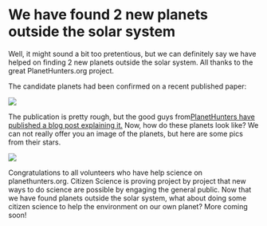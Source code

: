 <!--
slug: we-have-found-2-new-planets-outside-the-solar
date: Thu Sep 22 2011 17:14:00 GMT+0100 (BST)
tags: citizen science, vizzuality, planethunters
title: We have found 2 new planets outside the solar system
id: 10521103562
link: http://blog.vizzuality.com/post/10521103562/we-have-found-2-new-planets-outside-the-solar
raw: {"blog_name":"vizzuality","id":10521103562,"post_url":"http://blog.vizzuality.com/post/10521103562/we-have-found-2-new-planets-outside-the-solar","slug":"we-have-found-2-new-planets-outside-the-solar","type":"text","date":"2011-09-22 16:14:00 GMT","timestamp":1316708040,"state":"published","format":"html","reblog_key":"pjIxionD","tags":["citizen science","vizzuality","planethunters"],"short_url":"http://tmblr.co/ZQVgQy9p6qpA","highlighted":[],"note_count":2,"title":"We have found 2 new planets outside the solar system","body":"<p>Well, it might sound a bit too pretentious, but we can definitely say we have helped on finding 2 new planets outside the solar system. All thanks to the great PlanetHunters.org project.</p>\n<p>The candidate planets had been confirmed on a recent published paper:</p>\n<p><img src=\"http://blogs.zooniverse.org/planethunters/files/2011/09/title-1024x712.png\" width=\"512\" height=\"356\"/></p>\n<p>The publication is pretty rough, but the good guys from<a href=\"http://blogs.zooniverse.org/planethunters/2011/09/22/first_two_planet_candidates/\"> PlanetHunters have published a blog post explaining it.</a> Now, how do these planets look like? We can not really offer you an image of the planets, but here are some pics from their stars.</p>\n<p><img src=\"http://blogs.zooniverse.org/planethunters/files/2011/09/keck_ao.png\" width=\"390\" height=\"536\"/></p>\n<p>Congratulations to all volunteers who have help science on planethunters.org. Citizen Science is proving project by project that new ways to do science are possible by engaging the general public. Now that we have found planets outside the solar system, what about doing some citizen science to help the environment on our own planet? More coming soon!</p>","reblog":{"tree_html":"","comment":"<p>Well, it might sound a bit too pretentious, but we can&nbsp;definitely&nbsp;say we have helped on finding 2 new planets outside the solar system. All thanks to the great PlanetHunters.org project.</p>\n<p>The candidate planets had been confirmed on a recent published paper:</p>\n<p><img src=\"http://blogs.zooniverse.org/planethunters/files/2011/09/title-1024x712.png\" width=\"512\" height=\"356\"></p>\n<p>The publication is pretty rough, but the good guys from<a href=\"http://blogs.zooniverse.org/planethunters/2011/09/22/first_two_planet_candidates/\"> PlanetHunters have published a blog post explaining it.</a> Now, how do these planets look like? We can not really offer you an image of the planets, but here are some pics from their stars.</p>\n<p><img src=\"http://blogs.zooniverse.org/planethunters/files/2011/09/keck_ao.png\" width=\"390\" height=\"536\"></p>\n<p>Congratulations to all volunteers who have help science on planethunters.org. Citizen Science is proving project by project that new ways to do science are possible by engaging the general public. Now that we have found planets outside the solar system, what about doing some citizen science to help the environment on our own planet? More coming soon!</p>"},"trail":[{"blog":{"name":"vizzuality","theme":{"avatar_shape":"square","background_color":"#FAFAFA","body_font":"Helvetica Neue","header_bounds":"","header_image":"http://assets.tumblr.com/images/default_header/optica_pattern_09.png?_v=abe6f565397f54e880c2b76e6fc2022e","header_image_focused":"http://assets.tumblr.com/images/default_header/optica_pattern_09_focused_v3.png?_v=abe6f565397f54e880c2b76e6fc2022e","header_image_scaled":"http://assets.tumblr.com/images/default_header/optica_pattern_09_focused_v3.png?_v=abe6f565397f54e880c2b76e6fc2022e","header_stretch":true,"link_color":"#529ECC","show_avatar":true,"show_description":true,"show_header_image":true,"show_title":true,"title_color":"#444444","title_font":"Gibson","title_font_weight":"bold"}},"post":{"id":"10521103562"},"content":"<p>Well, it might sound a bit too pretentious, but we can definitely say we have helped on finding 2 new planets outside the solar system. All thanks to the great PlanetHunters.org project.</p>\n<p>The candidate planets had been confirmed on a recent published paper:</p>\n<p><img src=\"http://blogs.zooniverse.org/planethunters/files/2011/09/title-1024x712.png\" width=\"512\" height=\"356\"></p>\n<p>The publication is pretty rough, but the good guys from<a href=\"http://blogs.zooniverse.org/planethunters/2011/09/22/first_two_planet_candidates/\"> PlanetHunters have published a blog post explaining it.</a> Now, how do these planets look like? We can not really offer you an image of the planets, but here are some pics from their stars.</p>\n<p><img src=\"http://blogs.zooniverse.org/planethunters/files/2011/09/keck_ao.png\" width=\"390\" height=\"536\"></p>\n<p>Congratulations to all volunteers who have help science on planethunters.org. Citizen Science is proving project by project that new ways to do science are possible by engaging the general public. Now that we have found planets outside the solar system, what about doing some citizen science to help the environment on our own planet? More coming soon!</p>","content_raw":"<p>Well, it might sound a bit too pretentious, but we can&nbsp;definitely&nbsp;say we have helped on finding 2 new planets outside the solar system. All thanks to the great PlanetHunters.org project.</p>\r\n<p>The candidate planets had been confirmed on a recent published paper:</p>\r\n<p><img src=\"http://blogs.zooniverse.org/planethunters/files/2011/09/title-1024x712.png\" width=\"512\" height=\"356\"></p>\r\n<p>The publication is pretty rough, but the good guys from<a href=\"http://blogs.zooniverse.org/planethunters/2011/09/22/first_two_planet_candidates/\"> PlanetHunters have published a blog post explaining it.</a> Now, how do these planets look like? We can not really offer you an image of the planets, but here are some pics from their stars.</p>\r\n<p><img src=\"http://blogs.zooniverse.org/planethunters/files/2011/09/keck_ao.png\" width=\"390\" height=\"536\"></p>\r\n<p>Congratulations to all volunteers who have help science on planethunters.org. Citizen Science is proving project by project that new ways to do science are possible by engaging the general public. Now that we have found planets outside the solar system, what about doing some citizen science to help the environment on our own planet? More coming soon!</p>","is_current_item":true,"is_root_item":true}]}
publish: 2011-09-022
-->


We have found 2 new planets outside the solar system
====================================================

Well, it might sound a bit too pretentious, but we can definitely say we
have helped on finding 2 new planets outside the solar system. All
thanks to the great PlanetHunters.org project.

The candidate planets had been confirmed on a recent published paper:

![](http://blogs.zooniverse.org/planethunters/files/2011/09/title-1024x712.png)

The publication is pretty rough, but the good guys from[PlanetHunters
have published a blog post explaining
it.](http://blogs.zooniverse.org/planethunters/2011/09/22/first_two_planet_candidates/)
Now, how do these planets look like? We can not really offer you an
image of the planets, but here are some pics from their stars.

![](http://blogs.zooniverse.org/planethunters/files/2011/09/keck_ao.png)

Congratulations to all volunteers who have help science on
planethunters.org. Citizen Science is proving project by project that
new ways to do science are possible by engaging the general public. Now
that we have found planets outside the solar system, what about doing
some citizen science to help the environment on our own planet? More
coming soon!


